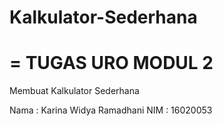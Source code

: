 # Kalkulator-Sederhana

=
TUGAS URO MODUL 2
=

Membuat Kalkulator Sederhana

Nama : Karina Widya Ramadhani
NIM : 16020053
